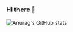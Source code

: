 ### Hi there 👋

![Anurag's GitHub stats](https://github-readme-stats.vercel.app/api?username=cgoulart01&theme=midnight-purple&show_icons=true)
